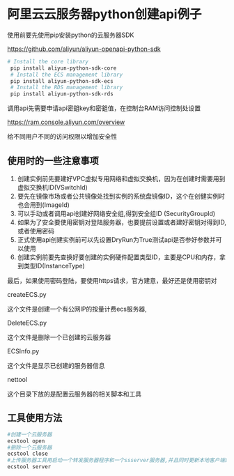 # 阿里云云服务器python创建api例子

使用前要先使用pip安装python的云服务器SDK

https://github.com/aliyun/aliyun-openapi-python-sdk

```bash
# Install the core library
 pip install aliyun-python-sdk-core
 # Install the ECS management library
 pip install aliyun-python-sdk-ecs
 # Install the RDS management library
 pip install aliyun-python-sdk-rds
```

调用api先需要申请api密鉏key和密鉏值，在控制台RAM访问控制处设置

https://ram.console.aliyun.com/overview

给不同用户不同的访问权限以增加安全性

## 使用时的一些注意事项

1. 创建实例前先要建好VPC虚拟专用网络和虚拟交换机，因为在创建时需要用到虚拟交换机ID(VSwitchId)
2. 要先在镜像市场或者公共镜像处找到实例的系统盘镜像ID，这个在创健实例时也会用到(ImageId)
3. 可以手动或者调用api创建好网络安全组,得到安全组ID (SecurityGroupId)
4. 如果为了安全要使用密钥对登陆服务器，也要提前设置或者建好密钥对得到ID,或者使用密码
5. 正式使用api创建实例前可以先设置DryRun为True测试api是否参好参数并可以使用
6. 创建实例前要先查换好要创建的实例硬件配置类型ID，主要是CPU和内存，拿到类型ID(InstanceType)

最后，如果使用密码登陆，要使用https请求，官方建意，最好还是使用密钥对

createECS.py

这个文件是创建一个有公网IP的按量计费ecs服务器,

DeleteECS.py

这个文件是删除一个已创建的云服务器

ECSInfo.py

这个文件是显示已创建的服务器信息

nettool

这个目录下放的是配置云服务器的相关脚本和工具

## 工具使用方法

``` bash
#创建一个云服务器
ecstool open 	
#删除一个云服务器
ecstool close 	
#上传服务器工具用启动一个转发服务器程序和一个ssserver服务器,并且同时更新本地客户端的服务器地址
ecstool server  
```
